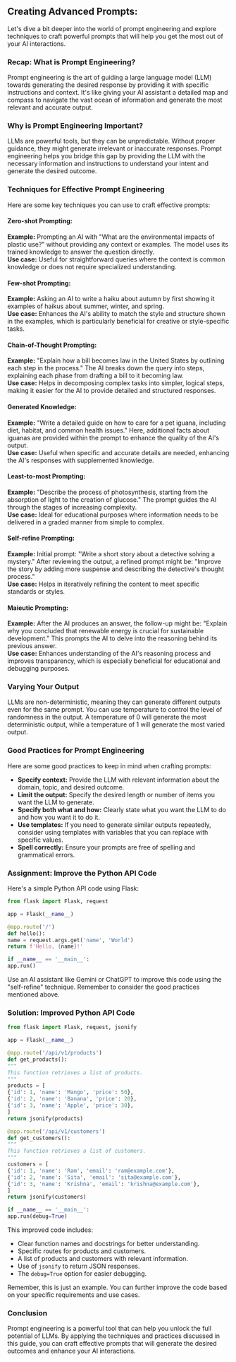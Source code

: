 ## Creating Advanced Prompts:

Let's dive a bit deeper into the world of prompt engineering and explore techniques to craft powerful prompts that will help you get the most out of your AI interactions.

### Recap: What is Prompt Engineering?

Prompt engineering is the art of guiding a large language model (LLM) towards generating the desired response by providing it with specific instructions and context. It's like giving your AI assistant a detailed map and compass to navigate the vast ocean of information and generate the most relevant and accurate output.

### Why is Prompt Engineering Important?

LLMs are powerful tools, but they can be unpredictable. Without proper guidance, they might generate irrelevant or inaccurate responses. Prompt engineering helps you bridge this gap by providing the LLM with the necessary information and instructions to understand your intent and generate the desired outcome.

### Techniques for Effective Prompt Engineering

Here are some key techniques you can use to craft effective prompts:

#### Zero-shot Prompting:

**Example:** Prompting an AI with "What are the environmental impacts of plastic use?" without providing any context or examples. The model uses its trained knowledge to answer the question directly.  
**Use case:** Useful for straightforward queries where the context is common knowledge or does not require specialized understanding.

#### Few-shot Prompting:

**Example:** Asking an AI to write a haiku about autumn by first showing it examples of haikus about summer, winter, and spring.  
**Use case:** Enhances the AI's ability to match the style and structure shown in the examples, which is particularly beneficial for creative or style-specific tasks.

#### Chain-of-Thought Prompting:

**Example:** "Explain how a bill becomes law in the United States by outlining each step in the process." The AI breaks down the query into steps, explaining each phase from drafting a bill to it becoming law.  
**Use case:** Helps in decomposing complex tasks into simpler, logical steps, making it easier for the AI to provide detailed and structured responses.

#### Generated Knowledge:

**Example:** "Write a detailed guide on how to care for a pet iguana, including diet, habitat, and common health issues." Here, additional facts about iguanas are provided within the prompt to enhance the quality of the AI's output.  
**Use case:** Useful when specific and accurate details are needed, enhancing the AI's responses with supplemented knowledge.

#### Least-to-most Prompting:

**Example:** "Describe the process of photosynthesis, starting from the absorption of light to the creation of glucose." The prompt guides the AI through the stages of increasing complexity.  
**Use case:** Ideal for educational purposes where information needs to be delivered in a graded manner from simple to complex.

#### Self-refine Prompting:

**Example:** Initial prompt: "Write a short story about a detective solving a mystery." After reviewing the output, a refined prompt might be: "Improve the story by adding more suspense and describing the detective's thought process."  
**Use case:** Helps in iteratively refining the content to meet specific standards or styles.

#### Maieutic Prompting:

**Example:** After the AI produces an answer, the follow-up might be: "Explain why you concluded that renewable energy is crucial for sustainable development." This prompts the AI to delve into the reasoning behind its previous answer.  
**Use case:** Enhances understanding of the AI's reasoning process and improves transparency, which is especially beneficial for educational and debugging purposes.


### Varying Your Output

LLMs are non-deterministic, meaning they can generate different outputs even for the same prompt. You can use temperature to control the level of randomness in the output. A temperature of 0 will generate the most deterministic output, while a temperature of 1 will generate the most varied output.

### Good Practices for Prompt Engineering

Here are some good practices to keep in mind when crafting prompts:

* **Specify context:** Provide the LLM with relevant information about the domain, topic, and desired outcome.
* **Limit the output:** Specify the desired length or number of items you want the LLM to generate.
* **Specify both what and how:** Clearly state what you want the LLM to do and how you want it to do it.
* **Use templates:** If you need to generate similar outputs repeatedly, consider using templates with variables that you can replace with specific values.
* **Spell correctly:** Ensure your prompts are free of spelling and grammatical errors.

### Assignment: Improve the Python API Code

Here's a simple Python API code using Flask:

```python
from flask import Flask, request

app = Flask(__name__)

@app.route('/')
def hello():
name = request.args.get('name', 'World')
return f'Hello, {name}!'

if __name__ == '__main__':
app.run()
```

Use an AI assistant like Gemini or ChatGPT to improve this code using the "self-refine" technique. Remember to consider the good practices mentioned above.

### Solution: Improved Python API Code

```python
from flask import Flask, request, jsonify

app = Flask(__name__)

@app.route('/api/v1/products')
def get_products():
"""
This function retrieves a list of products.
"""
products = [
{'id': 1, 'name': 'Mango', 'price': 50},
{'id': 2, 'name': 'Banana', 'price': 20},
{'id': 3, 'name': 'Apple', 'price': 30},
]
return jsonify(products)

@app.route('/api/v1/customers')
def get_customers():
"""
This function retrieves a list of customers.
"""
customers = [
{'id': 1, 'name': 'Ram', 'email': 'ram@example.com'},
{'id': 2, 'name': 'Sita', 'email': 'sita@example.com'},
{'id': 3, 'name': 'Krishna', 'email': 'krishna@example.com'},
]
return jsonify(customers)

if __name__ == '__main__':
app.run(debug=True)
```

This improved code includes:

* Clear function names and docstrings for better understanding.
* Specific routes for products and customers.
* A list of products and customers with relevant information.
* Use of `jsonify` to return JSON responses.
* The `debug=True` option for easier debugging.

Remember, this is just an example. You can further improve the code based on your specific requirements and use cases.

### Conclusion

Prompt engineering is a powerful tool that can help you unlock the full potential of LLMs. By applying the techniques and practices discussed in this guide, you can craft effective prompts that will generate the desired outcomes and enhance your AI interactions.